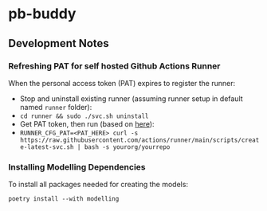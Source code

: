 # pb-buddy

## Development Notes

### Refreshing PAT for self hosted Github Actions Runner

When the personal access token (PAT) expires to register the runner:

- Stop and uninstall existing runner (assuming runner setup in default named `runner` folder):
- `cd runner && sudo ./svc.sh uninstall`
- Get PAT token, then run (based on [here](https://github.com/actions/runner/blob/main/docs/automate.md#automate-configuring-self-hosted-runners)):
- `RUNNER_CFG_PAT=<PAT_HERE> curl -s https://raw.githubusercontent.com/actions/runner/main/scripts/create-latest-svc.sh | bash -s yourorg/yourrepo`

### Installing Modelling Dependencies

To install all packages needed for creating the models:

`poetry install --with modelling`